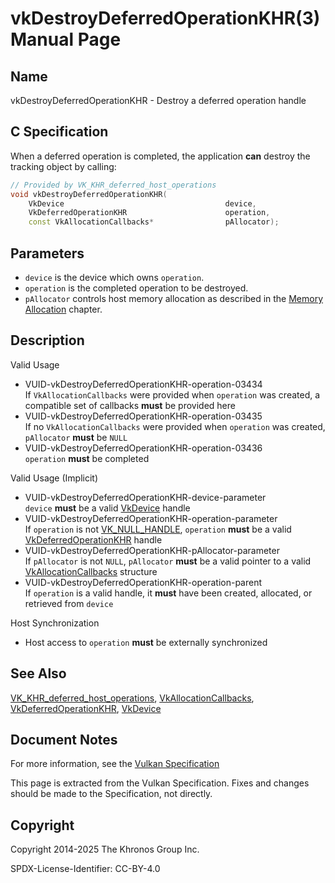 # vkDestroyDeferredOperationKHR(3) Manual Page

## Name

vkDestroyDeferredOperationKHR - Destroy a deferred operation handle



## [](#_c_specification)C Specification

When a deferred operation is completed, the application **can** destroy the tracking object by calling:

```c++
// Provided by VK_KHR_deferred_host_operations
void vkDestroyDeferredOperationKHR(
    VkDevice                                    device,
    VkDeferredOperationKHR                      operation,
    const VkAllocationCallbacks*                pAllocator);
```

## [](#_parameters)Parameters

- `device` is the device which owns `operation`.
- `operation` is the completed operation to be destroyed.
- `pAllocator` controls host memory allocation as described in the [Memory Allocation](https://registry.khronos.org/vulkan/specs/latest/html/vkspec.html#memory-allocation) chapter.

## [](#_description)Description

Valid Usage

- [](#VUID-vkDestroyDeferredOperationKHR-operation-03434)VUID-vkDestroyDeferredOperationKHR-operation-03434  
  If `VkAllocationCallbacks` were provided when `operation` was created, a compatible set of callbacks **must** be provided here
- [](#VUID-vkDestroyDeferredOperationKHR-operation-03435)VUID-vkDestroyDeferredOperationKHR-operation-03435  
  If no `VkAllocationCallbacks` were provided when `operation` was created, `pAllocator` **must** be `NULL`
- [](#VUID-vkDestroyDeferredOperationKHR-operation-03436)VUID-vkDestroyDeferredOperationKHR-operation-03436  
  `operation` **must** be completed

Valid Usage (Implicit)

- [](#VUID-vkDestroyDeferredOperationKHR-device-parameter)VUID-vkDestroyDeferredOperationKHR-device-parameter  
  `device` **must** be a valid [VkDevice](https://registry.khronos.org/vulkan/specs/latest/man/html/VkDevice.html) handle
- [](#VUID-vkDestroyDeferredOperationKHR-operation-parameter)VUID-vkDestroyDeferredOperationKHR-operation-parameter  
  If `operation` is not [VK\_NULL\_HANDLE](https://registry.khronos.org/vulkan/specs/latest/man/html/VK_NULL_HANDLE.html), `operation` **must** be a valid [VkDeferredOperationKHR](https://registry.khronos.org/vulkan/specs/latest/man/html/VkDeferredOperationKHR.html) handle
- [](#VUID-vkDestroyDeferredOperationKHR-pAllocator-parameter)VUID-vkDestroyDeferredOperationKHR-pAllocator-parameter  
  If `pAllocator` is not `NULL`, `pAllocator` **must** be a valid pointer to a valid [VkAllocationCallbacks](https://registry.khronos.org/vulkan/specs/latest/man/html/VkAllocationCallbacks.html) structure
- [](#VUID-vkDestroyDeferredOperationKHR-operation-parent)VUID-vkDestroyDeferredOperationKHR-operation-parent  
  If `operation` is a valid handle, it **must** have been created, allocated, or retrieved from `device`

Host Synchronization

- Host access to `operation` **must** be externally synchronized

## [](#_see_also)See Also

[VK\_KHR\_deferred\_host\_operations](https://registry.khronos.org/vulkan/specs/latest/man/html/VK_KHR_deferred_host_operations.html), [VkAllocationCallbacks](https://registry.khronos.org/vulkan/specs/latest/man/html/VkAllocationCallbacks.html), [VkDeferredOperationKHR](https://registry.khronos.org/vulkan/specs/latest/man/html/VkDeferredOperationKHR.html), [VkDevice](https://registry.khronos.org/vulkan/specs/latest/man/html/VkDevice.html)

## [](#_document_notes)Document Notes

For more information, see the [Vulkan Specification](https://registry.khronos.org/vulkan/specs/latest/html/vkspec.html#vkDestroyDeferredOperationKHR)

This page is extracted from the Vulkan Specification. Fixes and changes should be made to the Specification, not directly.

## [](#_copyright)Copyright

Copyright 2014-2025 The Khronos Group Inc.

SPDX-License-Identifier: CC-BY-4.0
